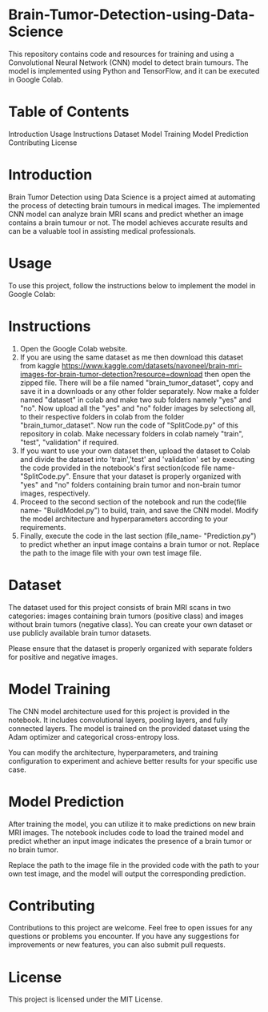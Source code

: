 # Brain-Tumor-Detection-using-Data-Science
This repository contains code and resources for training and using a Convolutional Neural Network (CNN) model to detect brain tumours. The model is implemented using Python and TensorFlow, and it can be executed in Google Colab.

# Table of Contents
Introduction 
Usage
Instructions 
Dataset
Model Training
Model Prediction
Contributing
License

# Introduction
Brain Tumor Detection using Data Science is a project aimed at automating the process of detecting brain tumours in medical images. The implemented CNN model can analyze brain MRI scans and predict whether an image contains a brain tumour or not. The model achieves accurate results and can be a valuable tool in assisting medical professionals.

# Usage
To use this project, follow the instructions below to implement the model in Google Colab:

# Instructions
1. Open the Google Colab website.
2. If you are using the same dataset as me then download this dataset from kaggle https://www.kaggle.com/datasets/navoneel/brain-mri-images-for-brain-tumor-detection?resource=download then open the zipped file. There will be a file named "brain_tumor_dataset", copy and save it in a downloads or any other folder separately. Now make a folder named "dataset" in colab and make two sub folders namely "yes" and "no". Now upload all the "yes" and "no" folder images by selectiong all, to their respective folders in colab from the folder "brain_tumor_dataset". Now run the code of "SplitCode.py" of this repository in colab. Make necessary folders in colab namely "train", "test", "validation" if required.
3. If you want to use your own dataset then, upload the dataset to Colab and divide the dataset into 'train','test' and 'validation' set by executing the code provided in the notebook's first section(code file name- "SplitCode.py". Ensure that your dataset is properly organized with "yes" and "no" folders containing brain tumor and non-brain tumor images, respectively.
4. Proceed to the second section of the notebook and run the code(file name- "BuildModel.py") to build, train, and save the CNN model. Modify the model architecture and hyperparameters according to your requirements.
5. Finally, execute the code in the last section (file_name- "Prediction.py") to predict whether an input image contains a brain tumor or not. Replace the path to the image file with your own test image file.

# Dataset
The dataset used for this project consists of brain MRI scans in two categories: images containing brain tumors (positive class) and images without brain tumors (negative class). You can create your own dataset or use publicly available brain tumor datasets.

Please ensure that the dataset is properly organized with separate folders for positive and negative images.

# Model Training
The CNN model architecture used for this project is provided in the notebook. It includes convolutional layers, pooling layers, and fully connected layers. The model is trained on the provided dataset using the Adam optimizer and categorical cross-entropy loss.

You can modify the architecture, hyperparameters, and training configuration to experiment and achieve better results for your specific use case.

# Model Prediction
After training the model, you can utilize it to make predictions on new brain MRI images. The notebook includes code to load the trained model and predict whether an input image indicates the presence of a brain tumor or no brain tumor.

Replace the path to the image file in the provided code with the path to your own test image, and the model will output the corresponding prediction.

# Contributing
Contributions to this project are welcome. Feel free to open issues for any questions or problems you encounter. If you have any suggestions for improvements or new features, you can also submit pull requests.

# License
This project is licensed under the MIT License.
